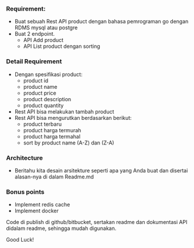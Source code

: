 ### Requirement:

- Buat sebuah Rest API product dengan bahasa pemrograman go dengan RDMS mysql atau postgre
- Buat 2 endpoint.
  - API Add product
  - API List product dengan sorting

### Detail Requirement

- Dengan spesifikasi product:
  - product id
  - product name
  - product price
  - product description
  - product quantity
- Rest API bisa melakukan tambah product
- Rest API bisa mengurutkan berdasarkan berikut:
  - product terbaru
  - product harga termurah
  - product harga termahal
  - sort by product name (A-Z) dan (Z-A)

### Architecture

- Beritahu kita desain arsitekture seperti apa yang Anda buat dan disertai alasan-nya di dalam Readme.md

### Bonus points

- Implement redis cache
- Implement docker

Code di publish di github/bitbucket, sertakan readme dan dokumentasi API didalam readme, sehingga mudah digunakan.

Good Luck!
